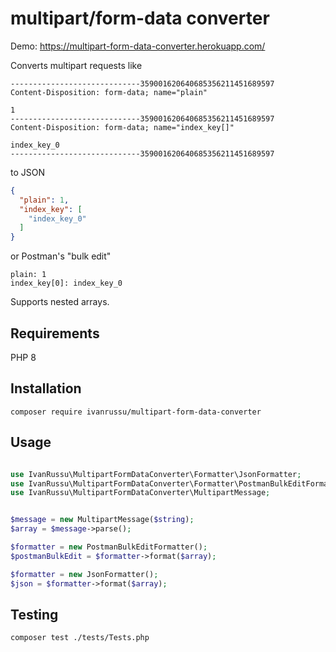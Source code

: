# multipart/form-data converter

Demo: https://multipart-form-data-converter.herokuapp.com/

Converts multipart requests like 

```
-----------------------------359001620640685356211451689597
Content-Disposition: form-data; name="plain"

1
-----------------------------359001620640685356211451689597
Content-Disposition: form-data; name="index_key[]"

index_key_0
-----------------------------359001620640685356211451689597
```

to JSON 

```json
{
  "plain": 1,
  "index_key": [
    "index_key_0"
  ]
}
```

or Postman's "bulk edit"

```
plain: 1
index_key[0]: index_key_0
```


Supports nested arrays.

## Requirements

PHP 8

## Installation

```
composer require ivanrussu/multipart-form-data-converter 
```

## Usage

```php

use IvanRussu\MultipartFormDataConverter\Formatter\JsonFormatter;
use IvanRussu\MultipartFormDataConverter\Formatter\PostmanBulkEditFormatter;
use IvanRussu\MultipartFormDataConverter\MultipartMessage;


$message = new MultipartMessage($string);
$array = $message->parse();

$formatter = new PostmanBulkEditFormatter();
$postmanBulkEdit = $formatter->format($array);

$formatter = new JsonFormatter();
$json = $formatter->format($array);
```

## Testing

```
composer test ./tests/Tests.php
```
